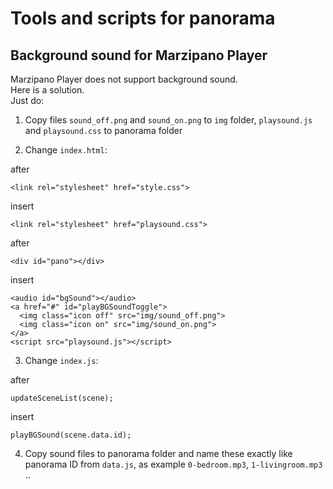 # Tools and scripts for panorama
## Background sound for Marzipano Player
Marzipano Player does not support background sound.  
Here is a solution.  
Just do:

1. Copy files `sound_off.png` and `sound_on.png` to `img` folder, `playsound.js` and `playsound.css` to panorama folder

2. Change `index.html`:

after

`<link rel="stylesheet" href="style.css">`

insert

`<link rel="stylesheet" href="playsound.css">`

after

`<div id="pano"></div>`

insert

`<audio id="bgSound"></audio>`  
`<a href="#" id="playBGSoundToggle">`  
`  <img class="icon off" src="img/sound_off.png">`  
`  <img class="icon on" src="img/sound_on.png">`  
`</a>`  
`<script src="playsound.js"></script>`

3. Change `index.js`:

after
 
`updateSceneList(scene);`  

  insert

  `playBGSound(scene.data.id);`

4. Copy sound files to panorama folder and
name these exactly like panorama ID from `data.js`, as example `0-bedroom.mp3`, `1-livingroom.mp3` ..
